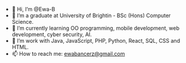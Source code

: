 - 👋 Hi, I’m @Ewa-B
- 👀 I’m a graduate at University of Brightin - BSc (Hons) Computer Science.
- 🌱 I’m currently learning OO programming, mobile development, web development, cyber security, AI.
- 💞️ I’m work with Java, JavaScript, PHP, Python, React, SQL, CSS and HTML.
- 📫 How to reach me: ewabancerz@gmail.com

<!---
Ewa-B/Ewa-B is a ✨ special ✨ repository because its `README.md` (this file) appears on your GitHub profile.
You can click the Preview link to take a look at your changes.
--->
